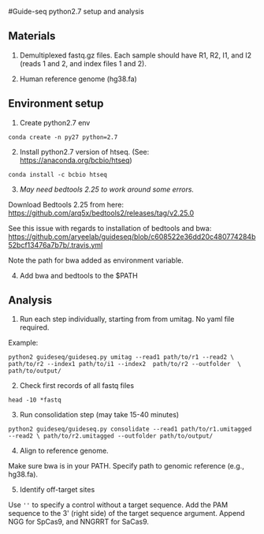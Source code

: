 #Guide-seq python2.7 setup and analysis

## Materials
  1. Demultiplexed fastq.gz files. Each sample should have R1, R2, I1, and I2 (reads 1 and 2, and index files 1 and 2).

  2. Human reference genome (hg38.fa)
  
## Environment setup
  1. Create python2.7 env

  `conda create -n py27 python=2.7`
  
  2. Install python2.7 version of htseq. (See: https://anaconda.org/bcbio/htseq)
  
  `conda install -c bcbio htseq`

  3. *May need bedtools 2.25 to work around some errors.*
  
  Download Bedtools 2.25 from here: https://github.com/arq5x/bedtools2/releases/tag/v2.25.0
  
  See this issue with regards to installation of bedtools and bwa: https://github.com/aryeelab/guideseq/blob/c608522e36dd20c480774284b52bcf13476a7b7b/.travis.yml
  
  Note the path for bwa added as environment variable.

  4. Add bwa and bedtools to the $PATH
  
## Analysis
  1. Run each step individually, starting from from umitag. No yaml file required. 
  
  Example:
  
  ` python2 guideseq/guideseq.py umitag --read1 path/to/r1 --read2 \
  path/to/r2 --index1 path/to/i1 --index2  path/to/r2 --outfolder  \
  path/to/output/ `

  2. Check first records of all fastq files
  
  `head -10 *fastq`

  3. Run consolidation step (may take 15-40 minutes)
  
  ` python2 guideseq/guideseq.py consolidate --read1 path/to/r1.umitagged --read2 \
  path/to/r2.umitagged --outfolder path/to/output/ `
  
  4. Align to reference genome.
  
  Make sure bwa is in your PATH. Specify path to genomic reference (e.g., hg38.fa).
  
  5. Identify off-target sites
  
  Use `''` to specify a control without a target sequence. Add the PAM sequence to the 3' (right side) of the target sequence argument. Append NGG for SpCas9, and NNGRRT for SaCas9.
  
  
